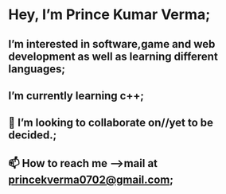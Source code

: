 # Hey, I’m Prince Kumar Verma;
## I’m interested in software,game and web development as well as learning different languages;
## I’m currently learning c++;
## 💞️ I’m looking to collaborate on//yet to be decided.;
## 📫 How to reach me -->mail at princekverma0702@gmail.com;
